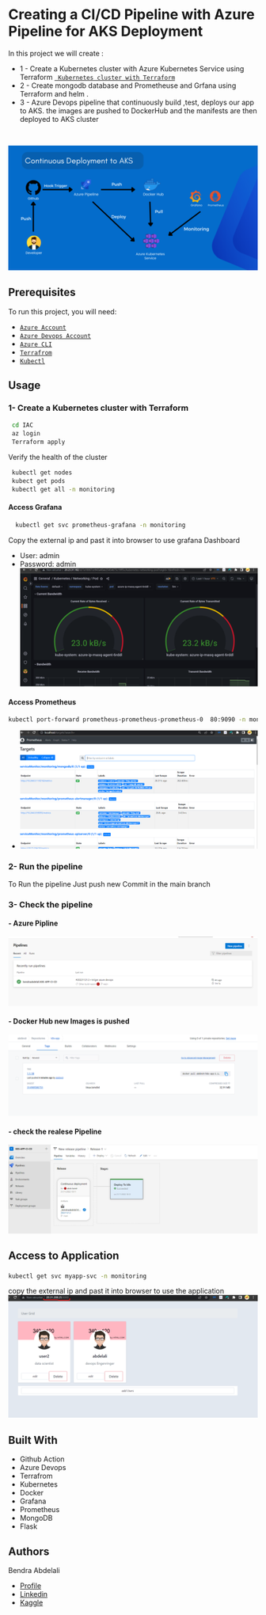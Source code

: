 
# Creating a CI/CD Pipeline with Azure Pipeline for AKS Deployment

In this project we will create :
- 1 - Create a Kubernetes cluster with Azure Kubernetes Service using Terraform
[` Kubernetes cluster with Terraform`](https://github.com/bendraabdelali/K8s-CI-Cd-Azure-Devops-Terraform-#1--create-a-kubernetes-cluster-with-terraform)
- 2 - Create mongodb database and Prometheuse and Grfana using Terraform and helm .  
- 3 - Azure Devops pipeline that continuously build ,test, deploys  our app  to  AKS. the images are pushed to  DockerHub  and the manifests are then deployed to  AKS cluster

<br>


<p align="center">
  <img src="./images/image.png.png" />
</p>

##  Prerequisites

To run this project, you will need:

- [`Azure Account`](https://azure.microsoft.com/) 
- [`Azure Devops Account`](https://azure.microsoft.com/en-us/products/devops/)
- [`Azure CLI`](https://learn.microsoft.com/en-us/cli/azure/install-azure-cli)
- [`Terrafrom`](https://developer.hashicorp.com/terraform/tutorials/aws-get-started/install-cli)
- [`Kubectl`](https://kubernetes.io/docs/tasks/tools/)

## Usage
### 1- Create a Kubernetes cluster with Terraform 
 ```bash
  cd IAC
  az login
  Terraform apply 
```
Verify the health of the cluster
 ```bash
  kubectl get nodes
  kubect get pods 
  kubectl get all -n monitoring
```
#### Access Grafana 

 ```bash
   kubectl get svc prometheus-grafana -n monitoring
```
Copy the  external ip and past it into browser  to use grafana Dashboard
- User: admin
- Password: admin
![grafana](./images/grafana.png)

#### Access Prometheus

 ```bash
 kubectl port-forward prometheus-prometheus-prometheus-0  80:9090 -n monitoring
```
 - ![prometheuse](./images/prometheuse.png)

### 2- Run  the pipeline
To Run the pipeline Just push new Commit in the main branch 
### 3- Check the pipeline 
#### - Azure Pipline 
 ![AzurePipline](./images/check_Azure_Pipline.png)
#### - Docker Hub new Images is pushed 
 ![AzurePipline](./images/check_Docker-Hub.png)
 #### - check the realese Pipeline
 ![AzurePipline](./images/check_realese.png)

## Access to Application 
#### 
 ```bash
 kubectl get svc myapp-svc -n monitoring 
```
copy the  external ip and past it into browser  to use the application
![app](./images/app.png)

## Built With
- Github Action
- Azure Devops
- Terrafrom
- Kubernetes
- Docker
- Grafana
- Prometheus
- MongoDB
- Flask


## Authors
Bendra Abdelali
- [Profile](https://github.com/bendraabdelali)
- [Linkedin](https://www.linkedin.com/in/abdelali-bendra-934755182/)
- [Kaggle](https://www.kaggle.com/bendraabdelali)
